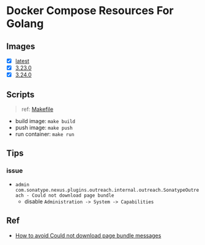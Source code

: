 # Docker Compose Resources For Golang

## Images

- [x] [latest](./latest/Dockerfile)
- [x] [3.23.0](./3.23.0/Dockerfile)
- [x] [3.24.0](./3.24.0/Dockerfile)

## Scripts

>ref: [Makefile](./Makefile)

- build image: `make build`
- push image: `make push`
- run container: `make run`

## Tips

### issue

- `admin com.sonatype.nexus.plugins.outreach.internal.outreach.SonatypeOutreach - Could not download page bundle`
  - disable `Administration -> System -> Capabilities`

## Ref

- [How to avoid Could not download page bundle messages](https://support.sonatype.com/hc/en-us/articles/213464978-How-to-avoid-Could-not-download-page-bundle-messages)
